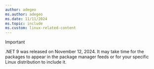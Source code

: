 ```yaml
---
author: adegeo
ms.author: adegeo
ms.date: 11/11/2024
ms.topic: include
ms.custom: linux-related-content
---
```


> [!IMPORTANT]
> .NET 9 was released on November 12, 2024. It may take time for the packages to appear in the package manager feeds or for your specific Linux distribution to include it.
